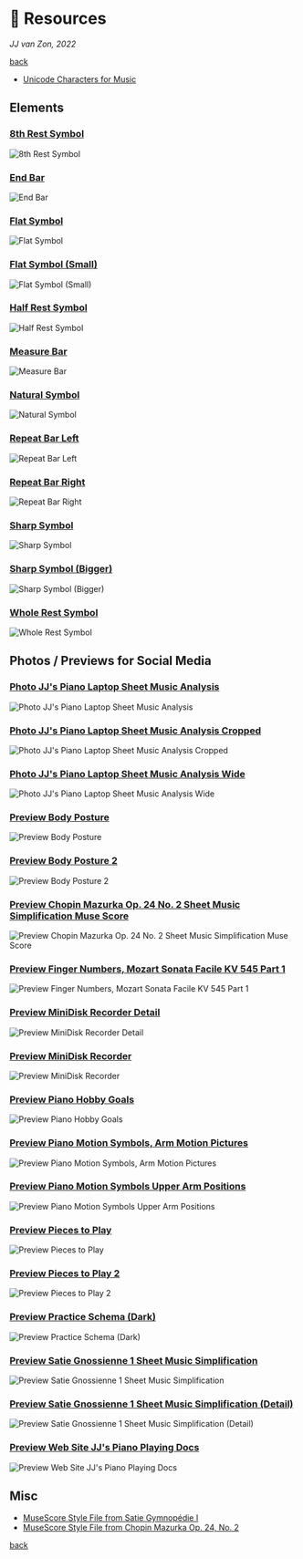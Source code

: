 🔧 Resources
=============

*JJ van Zon, 2022*

[back](../README.md)

- [Unicode Characters for Music](unicode-characters-for-music.md)

Elements
--------

### [8th Rest Symbol](8th-rest-symbol.png)

![8th Rest Symbol](8th-rest-symbol.png)

### [End Bar](end-bar.png)

![End Bar](end-bar.png)

### [Flat Symbol](flat-symbol.png)

![Flat Symbol](flat-symbol.png)

### [Flat Symbol (Small)](flat-symbol-small.png)

![Flat Symbol (Small)](flat-symbol-small.png)

### [Half Rest Symbol](half-rest-symbol.png)

![Half Rest Symbol](half-rest-symbol.png)

### [Measure Bar](measure-bar.png)

![Measure Bar](measure-bar.png)

### [Natural Symbol](natural-symbol.png)

![Natural Symbol](natural-symbol.png)

### [Repeat Bar Left](repeat-bar-left.png)

![Repeat Bar Left](repeat-bar-left.png)

### [Repeat Bar Right](repeat-bar-right.png)

![Repeat Bar Right](repeat-bar-right.png)

### [Sharp Symbol](sharp-symbol.png)

![Sharp Symbol](sharp-symbol.png)

### [Sharp Symbol (Bigger)](sharp-symbol-bigger.png)

![Sharp Symbol (Bigger)](sharp-symbol-bigger.png)

### [Whole Rest Symbol](whole-rest-symbol.png)

![Whole Rest Symbol](whole-rest-symbol.png)

Photos / Previews for Social Media
----------------------------------

### [Photo JJ's Piano Laptop Sheet Music Analysis](photo-jjs-piano-laptop-sheet-music-analysis.jpg)

![Photo JJ's Piano Laptop Sheet Music Analysis](photo-jjs-piano-laptop-sheet-music-analysis.jpg)

### [Photo JJ's Piano Laptop Sheet Music Analysis Cropped](photo-jjs-piano-laptop-sheet-music-analysis-cropped.jpg)

![Photo JJ's Piano Laptop Sheet Music Analysis Cropped](photo-jjs-piano-laptop-sheet-music-analysis-cropped.jpg)

### [Photo JJ's Piano Laptop Sheet Music Analysis Wide](photo-jjs-piano-laptop-sheet-music-analysis-wide.jpg)

![Photo JJ's Piano Laptop Sheet Music Analysis Wide](photo-jjs-piano-laptop-sheet-music-analysis-wide.jpg)

### [Preview Body Posture](preview-body-posture.png)

![Preview Body Posture](preview-body-posture.png)

### [Preview Body Posture 2](preview-body-posture-2.png)

![Preview Body Posture 2](preview-body-posture-2.png)

### [Preview Chopin Mazurka Op. 24 No. 2 Sheet Music Simplification Muse Score](preview-chopin-mazurka-op-24-no-2-sheet-music-simplification-muse-score.jpg)

![Preview Chopin Mazurka Op. 24 No. 2 Sheet Music Simplification Muse Score](preview-chopin-mazurka-op-24-no-2-sheet-music-simplification-muse-score.jpg)

### [Preview Finger Numbers, Mozart Sonata Facile KV 545 Part 1](preview-finger-numbers-mozart-sonata-facile-part-1.jpg)

![Preview Finger Numbers, Mozart Sonata Facile KV 545 Part 1](preview-finger-numbers-mozart-sonata-facile-part-1.jpg)

### [Preview MiniDisk Recorder Detail](preview-mini-disk-recorder-detail.jpeg)

![Preview MiniDisk Recorder Detail](preview-mini-disk-recorder-detail.jpeg)

### [Preview MiniDisk Recorder](preview-mini-disk-recorder.jpeg)

![Preview MiniDisk Recorder](preview-mini-disk-recorder.jpeg)

### [Preview Piano Hobby Goals](preview-piano-hobby-goals.png)

![Preview Piano Hobby Goals](preview-piano-hobby-goals.png)

### [Preview Piano Motion Symbols, Arm Motion Pictures](preview-piano-motion-symbols-arm-motion-pictures.png)

![Preview Piano Motion Symbols, Arm Motion Pictures](preview-piano-motion-symbols-arm-motion-pictures.png)

### [Preview Piano Motion Symbols Upper Arm Positions](preview-piano-motion-symbols-upper-arm-positions.png)

![Preview Piano Motion Symbols Upper Arm Positions](preview-piano-motion-symbols-upper-arm-positions.png)

### [Preview Pieces to Play](preview-pieces-to-play.png)

![Preview Pieces to Play](preview-pieces-to-play.png)

### [Preview Pieces to Play 2](preview-pieces-to-play-2.png)

![Preview Pieces to Play 2](preview-pieces-to-play-2.png)

### [Preview Practice Schema (Dark)](preview-practice-schema-dark.png)

![Preview Practice Schema (Dark)](preview-practice-schema-dark.png)

### [Preview Satie Gnossienne 1 Sheet Music Simplification](preview-satie-gnossienne-1-sheet-music-simplification.jpg)

![Preview Satie Gnossienne 1 Sheet Music Simplification](preview-satie-gnossienne-1-sheet-music-simplification.jpg)

### [Preview Satie Gnossienne 1 Sheet Music Simplification (Detail)](preview-satie-gnossienne-1-sheet-music-simplification-detail.png)

![Preview Satie Gnossienne 1 Sheet Music Simplification (Detail)](preview-satie-gnossienne-1-sheet-music-simplification-detail.png)

### [Preview Web Site JJ's Piano Playing Docs](preview-web-site-jjs-piano-playing-docs.png)

![Preview Web Site JJ's Piano Playing Docs](preview-web-site-jjs-piano-playing-docs.png)

Misc
----

- [MuseScore Style File from Satie Gymnopédie Ⅰ](muse-score-style-from-satie-gymnopedie-1.mss)
- [MuseScore Style File from Chopin Mazurka Op. 24, No. 2](muse-score-style-from-chopin-mazurka-op-24-no-2.mss)

[back](../README.md)

